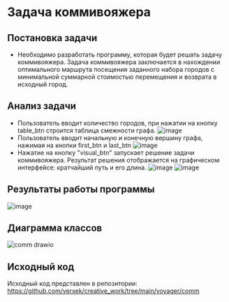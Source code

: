 # Задача коммивояжера
## Постановка задачи
- Необходимо разработать программу, которая будет решать задачу коммивояжера. Задача коммивояжера заключается в нахождении оптимального маршрута посещения заданного набора городов с минимальной суммарной стоимостью перемещения и возврата в исходный город.

## Анализ задачи
- Пользователь вводит количество городов, при нажатии на кнопку table_btn строится таблица смежности графа.
![image](https://github.com/verxek/creative_work/assets/88082592/2861222f-1773-43ed-9dd9-0cde9f0ab69f)
- Пользователь вводит начальную и конечную вершину графа, нажимая на кнопки first_btn и last_btn
![image](https://github.com/verxek/creative_work/assets/88082592/b8657eec-b909-4782-9544-735ba0890476)
- Нажатие на кнопку "visual_btn" запускает решение задачи коммивояжера.
Результат решения отображается на графическом интерфейсе: кратчайший путь и его длина.
![image](https://github.com/verxek/creative_work/assets/88082592/cf9fad73-4e94-4bc1-ba0c-57ec4c9c0723)
![image](https://github.com/verxek/creative_work/assets/88082592/79d304e1-179b-4ba7-b53d-0fabfcd4668a)

## Результаты работы программы

![image](https://github.com/verxek/creative_work/assets/88082592/cfb1256d-1ea0-4fc3-9ed4-033134e0fc81)

## Диаграмма классов
![comm drawio](https://github.com/verxek/creative_work/assets/88082592/2ecbbfd1-2561-4087-8fb9-7f5119abb523)

## Исходный код
Исходный код представлен в репозитории:  https://github.com/verxek/creative_work/tree/main/voyager/comm
